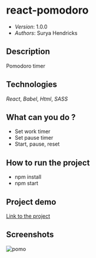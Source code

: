 # react-pomodoro

* *Version*: 1.0.0
* *Authors*: Surya Hendricks

Description
----
Pomodoro timer

Technologies
----
*React*, *Babel*, *Html*, *SASS*

What can you do ?
----
* Set work timer
* Set pause timer
* Start, pause, reset

How to run the project
----

* npm install
* npm start

Project demo 
----

[Link to the project](https://hopeful-brahmagupta-b6ee79.netlify.com/)

Screenshots
----

![pomo](https://user-images.githubusercontent.com/54063721/72359303-55556e80-36ee-11ea-8cc9-2bc6e1c460ea.png)

